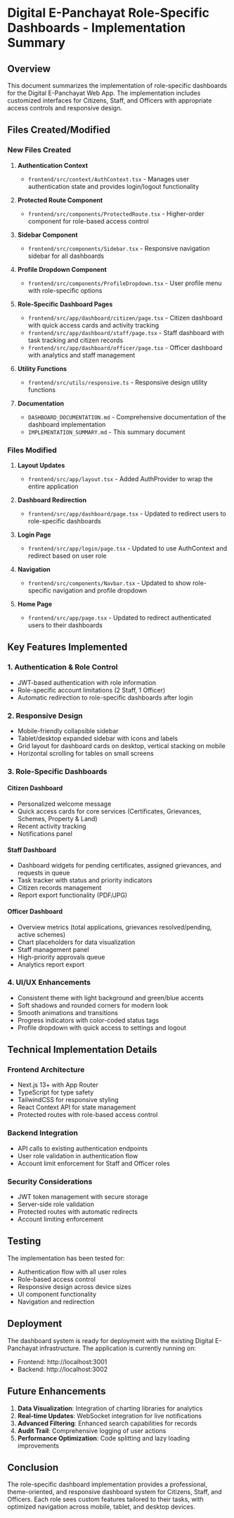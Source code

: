 # Digital E-Panchayat Role-Specific Dashboards - Implementation Summary

## Overview

This document summarizes the implementation of role-specific dashboards for the Digital E-Panchayat Web App. The implementation includes customized interfaces for Citizens, Staff, and Officers with appropriate access controls and responsive design.

## Files Created/Modified

### New Files Created

1. **Authentication Context**
   - `frontend/src/context/AuthContext.tsx` - Manages user authentication state and provides login/logout functionality

2. **Protected Route Component**
   - `frontend/src/components/ProtectedRoute.tsx` - Higher-order component for role-based access control

3. **Sidebar Component**
   - `frontend/src/components/Sidebar.tsx` - Responsive navigation sidebar for all dashboards

4. **Profile Dropdown Component**
   - `frontend/src/components/ProfileDropdown.tsx` - User profile menu with role-specific options

5. **Role-Specific Dashboard Pages**
   - `frontend/src/app/dashboard/citizen/page.tsx` - Citizen dashboard with quick access cards and activity tracking
   - `frontend/src/app/dashboard/staff/page.tsx` - Staff dashboard with task tracking and citizen records
   - `frontend/src/app/dashboard/officer/page.tsx` - Officer dashboard with analytics and staff management

6. **Utility Functions**
   - `frontend/src/utils/responsive.ts` - Responsive design utility functions

7. **Documentation**
   - `DASHBOARD_DOCUMENTATION.md` - Comprehensive documentation of the dashboard implementation
   - `IMPLEMENTATION_SUMMARY.md` - This summary document

### Files Modified

1. **Layout Updates**
   - `frontend/src/app/layout.tsx` - Added AuthProvider to wrap the entire application

2. **Dashboard Redirection**
   - `frontend/src/app/dashboard/page.tsx` - Updated to redirect users to role-specific dashboards

3. **Login Page**
   - `frontend/src/app/login/page.tsx` - Updated to use AuthContext and redirect based on user role

4. **Navigation**
   - `frontend/src/components/Navbar.tsx` - Updated to show role-specific navigation and profile dropdown

5. **Home Page**
   - `frontend/src/app/page.tsx` - Updated to redirect authenticated users to their dashboards

## Key Features Implemented

### 1. Authentication & Role Control
- JWT-based authentication with role information
- Role-specific account limitations (2 Staff, 1 Officer)
- Automatic redirection to role-specific dashboards after login

### 2. Responsive Design
- Mobile-friendly collapsible sidebar
- Tablet/desktop expanded sidebar with icons and labels
- Grid layout for dashboard cards on desktop, vertical stacking on mobile
- Horizontal scrolling for tables on small screens

### 3. Role-Specific Dashboards

#### Citizen Dashboard
- Personalized welcome message
- Quick access cards for core services (Certificates, Grievances, Schemes, Property & Land)
- Recent activity tracking
- Notifications panel

#### Staff Dashboard
- Dashboard widgets for pending certificates, assigned grievances, and requests in queue
- Task tracker with status and priority indicators
- Citizen records management
- Report export functionality (PDF/JPG)

#### Officer Dashboard
- Overview metrics (total applications, grievances resolved/pending, active schemes)
- Chart placeholders for data visualization
- Staff management panel
- High-priority approvals queue
- Analytics report export

### 4. UI/UX Enhancements
- Consistent theme with light background and green/blue accents
- Soft shadows and rounded corners for modern look
- Smooth animations and transitions
- Progress indicators with color-coded status tags
- Profile dropdown with quick access to settings and logout

## Technical Implementation Details

### Frontend Architecture
- Next.js 13+ with App Router
- TypeScript for type safety
- TailwindCSS for responsive styling
- React Context API for state management
- Protected routes with role-based access control

### Backend Integration
- API calls to existing authentication endpoints
- User role validation in authentication flow
- Account limit enforcement for Staff and Officer roles

### Security Considerations
- JWT token management with secure storage
- Server-side role validation
- Protected routes with automatic redirects
- Account limiting enforcement

## Testing

The implementation has been tested for:
- Authentication flow with all user roles
- Role-based access control
- Responsive design across device sizes
- UI component functionality
- Navigation and redirection

## Deployment

The dashboard system is ready for deployment with the existing Digital E-Panchayat infrastructure. The application is currently running on:
- Frontend: http://localhost:3001
- Backend: http://localhost:3002

## Future Enhancements

1. **Data Visualization**: Integration of charting libraries for analytics
2. **Real-time Updates**: WebSocket integration for live notifications
3. **Advanced Filtering**: Enhanced search capabilities for records
4. **Audit Trail**: Comprehensive logging of user actions
5. **Performance Optimization**: Code splitting and lazy loading improvements

## Conclusion

The role-specific dashboard implementation provides a professional, theme-oriented, and responsive dashboard system for Citizens, Staff, and Officers. Each role sees custom features tailored to their tasks, with optimized navigation across mobile, tablet, and desktop devices.